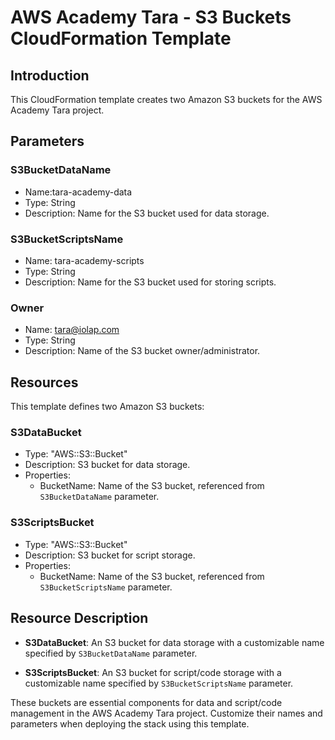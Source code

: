 # AWS Academy Tara - S3 Buckets CloudFormation Template

## Introduction

This CloudFormation template creates two Amazon S3 buckets for the AWS Academy Tara project. 

## Parameters

### S3BucketDataName
- Name:tara-academy-data
- Type: String
- Description: Name for the S3 bucket used for data storage.

### S3BucketScriptsName
- Name: tara-academy-scripts
- Type: String
- Description: Name for the S3 bucket used for storing scripts.

### Owner
- Name: tara@iolap.com
- Type: String
- Description: Name of the S3 bucket owner/administrator.

## Resources

This template defines two Amazon S3 buckets:

### S3DataBucket
- Type: "AWS::S3::Bucket"
- Description: S3 bucket for data storage.
- Properties:
  - BucketName: Name of the S3 bucket, referenced from `S3BucketDataName` parameter.

### S3ScriptsBucket
- Type: "AWS::S3::Bucket"
- Description: S3 bucket for script storage.
- Properties:
  - BucketName: Name of the S3 bucket, referenced from `S3BucketScriptsName` parameter.

## Resource Description

- **S3DataBucket**: An S3 bucket for data storage with a customizable name specified by `S3BucketDataName` parameter.

- **S3ScriptsBucket**: An S3 bucket for script/code storage with a customizable name specified by `S3BucketScriptsName` parameter.

These buckets are essential components for data and script/code management in the AWS Academy Tara project. Customize their names and parameters when deploying the stack using this template.
